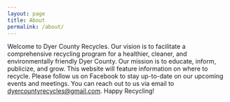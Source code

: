```yaml
---
layout: page
title: About
permalink: /about/
---
```


Welcome to Dyer County Recycles.
Our vision is to facilitate a comprehensive recycling program for a healthier, cleaner, and
environmentally friendly Dyer County.
Our mission is to educate, inform, publicize, and grow.
This website will feature information on where to recycle.
Please follow us on Facebook to stay up-to-date on our upcoming events and meetings.
You can reach out to us via email to dyercountyrecycles@gmail.com.
Happy Recycling!
